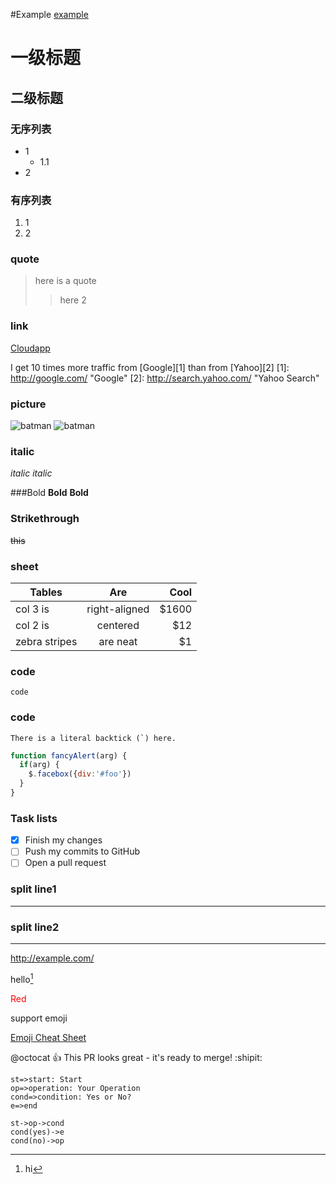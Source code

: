 #Example
[example](https://en.wikipedia.org/wiki/Markdown#Example)

# 一级标题

## 二级标题

### 无序列表
* 1
    * 1.1
* 2   

### 有序列表
1. 1
2. 2


### quote
> here is a quote
>> here 2

### link
[Cloudapp](https://my.cl.ly/login)

I get 10 times more traffic from [Google][1] than from [Yahoo][2]
[1]: http://google.com/        "Google" 
[2]: http://search.yahoo.com/  "Yahoo Search" 

### picture
![batman](http://cl.ly/1I0U1d3X2W0X )
![batman](http://cl.ly/1I0U1d3X2W0X "batman")

### italic
*italic*
_italic_

###Bold
**Bold**
__Bold__

### Strikethrough
~~this~~

### sheet
| Tables        | Are           | Cool  |
| ------------- |:-------------:| -----:|
| col 3 is      | right-aligned | $1600 |
| col 2 is      | centered      |   $12 |
| zebra stripes | are neat      |    $1 |

### code 
`code`

### code
``There is a literal backtick (`) here.``

```javascript
function fancyAlert(arg) {
  if(arg) {
    $.facebox({div:'#foo'})
  }
}
```

### Task lists
- [x] Finish my changes
- [ ] Push my commits to GitHub
- [ ] Open a pull request

### split line1
***

### split line2
---

<http://example.com/>

hello[^hello]

[^hello]: hi

<font color=red>Red</font> 



support emoji

[Emoji Cheat Sheet](http://www.emoji-cheat-sheet.com)

@octocat :+1: This PR looks great - it's ready to merge! :shipit:

```flow
st=>start: Start
op=>operation: Your Operation
cond=>condition: Yes or No?
e=>end

st->op->cond
cond(yes)->e
cond(no)->op
```
